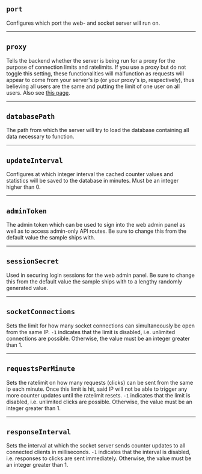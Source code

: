 ## `port`

Configures which port the web- and socket server will run on.

---

## `proxy`

Tells the backend whether the server is being run for a proxy for the purpose of connection limits and ratelimits. If you use a proxy but do not toggle this setting, these functionalities will malfunction as requests will appear to come from your server's ip (or your proxy's ip, respectively), thus believing all users are the same and putting the limit of one user on all users. Also see [this page](https://github.com/robflop/megumin.love/wiki/proxy).

---

## `databasePath`

The path from which the server will try to load the database containing all data necessary to function.

---

## `updateInterval`

Configures at which integer interval the cached counter values and statistics will be saved to the database in minutes. Must be an integer higher than 0.

---

## `adminToken`

The admin token which can be used to sign into the web admin panel as well as to access admin-only API routes. Be sure to change this from the default value the sample ships with.

---

## `sessionSecret`

Used in securing login sessions for the web admin panel. Be sure to change this from the default value the sample ships with to a lengthy randomly generated value.

---

## `socketConnections`

Sets the limit for how many socket connections can simultaneously be open from the same IP. `-1` indicates that the limit is disabled, i.e. unlimited connections are possible. Otherwise, the value must be an integer greater than 1.

---

## `requestsPerMinute`

Sets the ratelimit on how many requests (clicks) can be sent from the same ip each minute. Once this limit is hit, said IP will not be able to trigger any more counter updates until the ratelimit resets. `-1` indicates that the limit is disabled, i.e. unlimited clicks are possible. Otherwise, the value must be an integer greater than 1.

---

## `responseInterval`

Sets the interval at which the socket server sends counter updates to all connected clients in milliseconds. `-1` indicates that the interval is disabled, i.e. responses to clicks are sent immediately. Otherwise, the value must be an integer greater than 1.